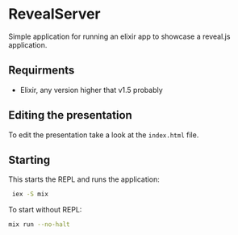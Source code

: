 # RevealServer

Simple application for running an elixir app to showcase a reveal.js application. 

## Requirments

* Elixir, any version higher that v1.5 probably


## Editing the presentation

To edit the presentation take a look at the `index.html` file.

## Starting

This starts the REPL and runs the application:

```bash
 iex -S mix
```

To start without REPL:

```bash
mix run --no-halt
```




